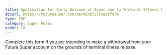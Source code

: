 ```yaml
---
title: Application for Early Release of Super due to Terminal Illness Form
docurl: https://futuresuper.com/terminalillnessform
type: PDF
category: Super Forms
order: 15
---
```

Complete this form if you are intending to make a withdrawal from your Future Super account on the
grounds of terminal illness release.